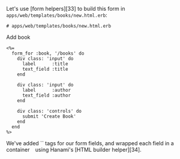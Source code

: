 Let's use [form helpers][33] to build this form in `apps/web/templates/books/new.html.erb`:
    
    
    # apps/web/templates/books/new.html.erb
    
Add book

    
    <%=
      form_for :book, '/books' do
        div class: 'input' do
          label      :title
          text_field :title
        end
    
        div class: 'input' do
          label      :author
          text_field :author
        end
    
        div class: 'controls' do
          submit 'Create Book'
        end
      end
    %>
    

We've added `` tags for our form fields, and wrapped each field in a container `
` using Hanami's [HTML builder helper][34].
